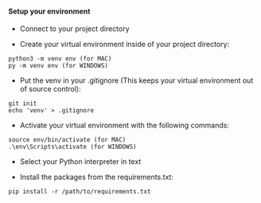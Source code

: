 #### Setup your environment

- Connect to your project directory 

- Create your virtual environment inside of your project directory:

```
python3 -m venv env (for MAC)
py -m venv env (for WINDOWS)
```

- Put the venv in your .gitignore (This keeps your virtual environment out of source control):

```
git init
echo 'venv' > .gitignore
```

- Activate your virtual environment with the following commands:

``` 
source env/bin/activate (for MAC)
.\env\Scripts\activate (for WINDOWS)

```
- Select your Python interpreter in text

- Install the packages from the requirements.txt:

```
pip install -r /path/to/requirements.txt
```

